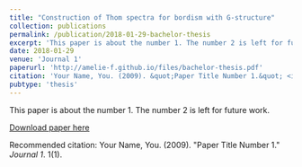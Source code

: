 ```yaml
---
title: "Construction of Thom spectra for bordism with G-structure"
collection: publications
permalink: /publication/2018-01-29-bachelor-thesis
excerpt: 'This paper is about the number 1. The number 2 is left for future work.'
date: 2018-01-29
venue: 'Journal 1'
paperurl: 'http://amelie-f.github.io/files/bachelor-thesis.pdf'
citation: 'Your Name, You. (2009). &quot;Paper Title Number 1.&quot; <i>Journal 1</i>. 1(1).'
pubtype: 'thesis'
---
```

This paper is about the number 1. The number 2 is left for future work.

[Download paper here](http://amelie-f.github.io/files/bachelor-thesis.pdf)

Recommended citation: Your Name, You. (2009). "Paper Title Number 1." <i>Journal 1</i>. 1(1).